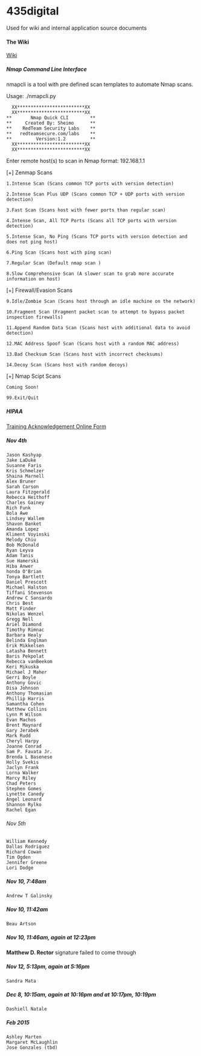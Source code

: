 435digital
=======
Used for wiki and internal application source documents

#### The Wiki
[Wiki](https://github.com/435Digital/435Digital/wiki)

##### Nmap Command Line Interface

nmapcli is a tool with pre defined scan templates to automate Nmap scans.

Usage: ./nmapcli.py

      XX*************************XX
      XX*************************XX
    **       Nmap Quick CLI        **
    **     Created By: Sheimo      **
    **    RedTeam Security Labs    **
    **   redteamsecure.com/labs    **
    **         Version:1.2         **
      XX*************************XX
      XX*************************XX

Enter remote host(s) to scan in Nmap format: 192.168.1.1

[+] Zenmap Scans
    
    1.Intense Scan (Scans common TCP ports with version detection)
    
    2.Intense Scan Plus UDP (Scans common TCP + UDP ports with version detection)
    
    3.Fast Scan (Scans host with fewer ports than regular scan)
    
    4.Intense Scan, All TCP Ports (Scans all TCP ports with version detection)
    
    5.Intense Scan, No Ping (Scans TCP ports with version detection and does not ping host)
    
    6.Ping Scan (Scans host with ping scan)
    
    7.Regular Scan (Default nmap scan )
    
    8.Slow Comprehensive Scan (A slower scan to grab more accurate information on host)

[+] Firewall/Evasion Scans
   
    9.Idle/Zombie Scan (Scans host through an idle machine on the network)
   
    10.Fragment Scan (Fragment packet scan to attempt to bypass packet inspection firewalls)
   
    11.Append Random Data Scan (Scans host with additional data to avoid detection)
   
    12.MAC Address Spoof Scan (Scans host with a random MAC address)
   
    13.Bad Checksum Scan (Scans host with incorrect checksums)
   
    14.Decoy Scan (Scans host with random decoys)

[+] Nmap Scipt Scans 
   
    Coming Soon!
   
    99.Exit/Quit

##### HIPAA
[Training Acknowledgement Online Form](http://salesforms435.wpengine.com/hipaa/)

##### Nov 4th

```
Jason Kashyap
Jake LaDuke
Susanne Faris
Kris Schmelzer
Shaina Marnell
Alex Bruner
Sarah Carson
Laura Fitzgerald
Rebecca Heithoff
Charles Gainey
Rich Funk
Bola Awe
Lindsey Wallem
Shavon Banket
Amanda Lopez
Kliment Voyinski
Melody Chiu
Bob McDonald
Ryan Leyva
Adam Tanis
Sue Hamerski
Hiba Anwer
honda O'Brian
Tonya Bartlett
Daniel Prescott
Michael Halston
Tiffani Stevenson
Andrew C Sansardo
Chris Best
Matt Finder
Nikolas Wenzel
Gregg Nell
Ariel Diamond
Timothy Rimnac
Barbara Healy
Belinda Englman
Erik Mikkelsen
Latasha Bennett
Baris Pekpolat
Rebecca vanBeekom
Keri Mikuska
Michael J Maher
Gerri Boyle
Anthony Govic
Disa Johnson
Anthony Thomasian
Phillip Harris
Samantha Cohen
Matthew Collins
Lynn M Wilson
Evan Machos
Brent Maynard
Gary Jerabek
Mark Rudd
Cheryl Harpy
Joanne Conrad
Sam P. Favata Jr.
Brenda L Basenese
Holly Svekis
Jaclyn Frank
Lorna Walker
Marcy Riley
Chad Peters
Stephen Gomes
Lynette Canedy
Angel Leonard
Shannon Rylko
Rachel Egan
```

###### Nov 5th

```
William Kennedy
Dallas Rodriguez
Richard Cowan
Tim Ogden
Jennifer Greene
Lori Dodge
```

##### Nov 10, 7:48am

```
Andrew T Galinsky
```

##### Nov 10, 11:42am

```
Beau Artson
```

##### Nov 10, 11:46am, again at 12:23pm

**Matthew D. Rector** signature failed to come through

##### Nov 12, 5:13pm, again at 5:16pm

```
Sandra Mata
```

##### Dec 8, 10:15am, again at 10:16pm and at 10:17pm, 10:19pm

```
Dashiell Natale
```

##### Feb 2015

```
Ashley Marten
Margaret McLaughlin
Jose Gonzales (tbd)
```
